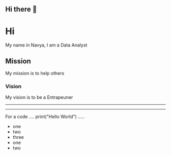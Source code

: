 ## Hi there 👋

<!--
**NavyaManohar/NavyaManohar** is a ✨ _special_ ✨ repository because its `README.md` (this file) appears on your GitHub profile.

Here are some ideas to get you started:

- 🔭 I’m currently working on ...
- 🌱 I’m currently learning ...
- 👯 I’m looking to collaborate on ...
- 🤔 I’m looking for help with ...
- 💬 Ask me about ...
- 📫 How to reach me: ...
- 😄 Pronouns: ...
- ⚡ Fun fact: ...
-->

# Hi
My name in Navya, I am a Data Analyst

## Mission
My mission is to help others

### Vision
My vision is to be a Entrapeuner 

------
******
For a code
....
print("Hello World")
.....


* one
* two
* three
 * one
 * two





